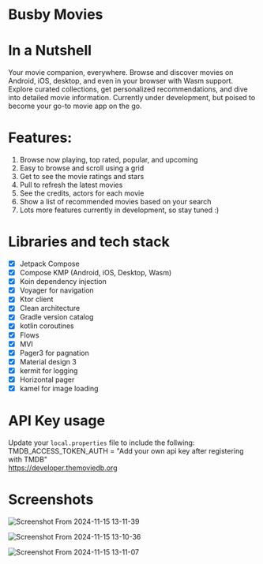 # Busby Movies

# In a Nutshell
Your movie companion, everywhere. Browse and discover movies on Android, iOS, desktop, and even in your browser with Wasm support. Explore curated collections, get personalized recommendations, and dive into detailed movie information. Currently under development, but poised to become your go-to movie app on the go.

# Features:
1. Browse now playing, top rated, popular, and upcoming
2. Easy to browse and scroll using a grid
3. Get to see the movie ratings and stars
4. Pull to refresh the latest movies
5. See the credits, actors for each movie
6. Show a list of recommended movies based on your search
7. Lots more features currently in development, so stay tuned :)
 
# Libraries and tech stack
- [x] Jetpack Compose
- [X] Compose KMP (Android, iOS, Desktop, Wasm) 
- [x] Koin dependency injection
- [x] Voyager for navigation
- [x] Ktor client
- [x] Clean architecture
- [x] Gradle version catalog
- [x] kotlin coroutines
- [x] Flows
- [x] MVI
- [x] Pager3 for pagnation
- [x] Material design 3
- [X] kermit for logging
- [X] Horizontal pager
- [X] kamel for image loading

# API Key usage
Update your `local.properties` file to include the follwing:
</br>
TMDB_ACCESS_TOKEN_AUTH = "Add your own api key after registering with TMDB"
</br>
https://developer.themoviedb.org

# Screenshots
![Screenshot From 2024-11-15 13-11-39](https://github.com/user-attachments/assets/085eaade-9a76-42a3-b7fb-c00f8ad96907)

![Screenshot From 2024-11-15 13-10-36](https://github.com/user-attachments/assets/76ec6307-33ed-492d-ad96-cc102879e375)

![Screenshot From 2024-11-15 13-11-07](https://github.com/user-attachments/assets/625a4d55-361a-487c-90cf-aa1998903c2e)


